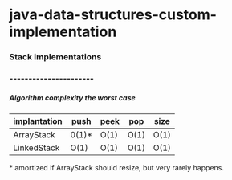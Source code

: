 # java-data-structures-custom-implementation

### Stack implementations
### ----------------------

##### Algorithm complexity the worst case
| implantation | push  | peek | pop  | size |
| ------------ | ----- | ---- | ---- | ---- |
| ArrayStack   | 0(1)* | O(1) | O(1) | O(1) |
| LinkedStack  | O(1)  | O(1) | O(1) | O(1) |

 \* amortized if ArrayStack should resize, but very rarely happens. 
